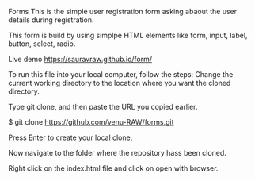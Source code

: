 Forms
This is the simple user registration form asking abaout the user details during registration.

This form is build by using simplpe HTML elements like form, input, label, button, select, radio.

Live demo
https://sauravraw.github.io/form/

To run this file into your local computer, follow the steps:
Change the current working directory to the location where you want the cloned directory.

Type git clone, and then paste the URL you copied earlier.

$ git clone https://github.com/venu-RAW/forms.git

Press Enter to create your local clone.

Now navigate to the folder where the repository hass been cloned.

Right click on the index.html file and click on open with browser.
